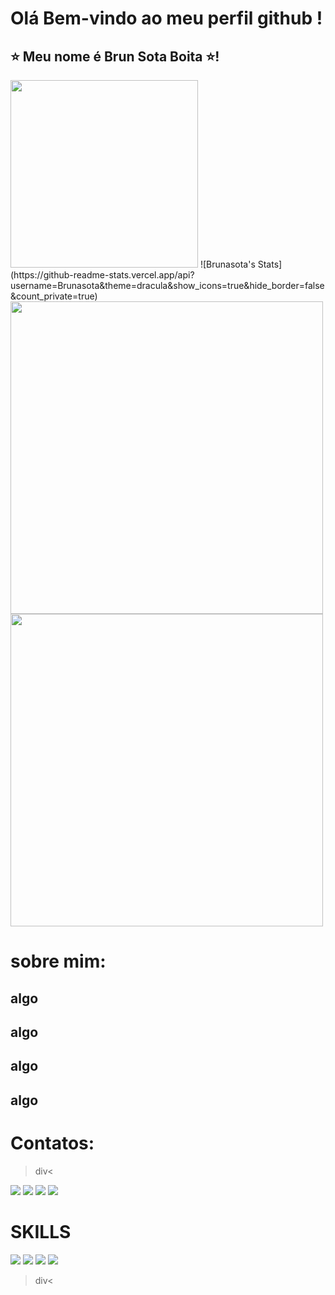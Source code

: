 #  Olá Bem-vindo ao meu perfil github !
## ⭐ Meu nome é Brun Sota Boita ⭐!
<img src="https://camo.githubusercontent.com/322322986ed184a7dbe6378967e4df0c0212a27202376a3903a1a9c81c8074de/68747470733a2f2f6769746875622d726561646d652d73746174732e76657263656c2e6170702f6170693f757365726e616d653d4272756e61736f7461267468656d653d64726163756c612673686f775f69636f6e733d7472756526686964655f626f726465723d66616c736526636f756e745f707269766174653d74727565" width="300" height="300" />
![Brunasota's Stats](https://github-readme-stats.vercel.app/api?username=Brunasota&theme=dracula&show_icons=true&hide_border=false&count_private=true)

<img src="https://camo.githubusercontent.com/652a06334a366d18f6506f2bab92307daf5c93a9c7ff264e98ca7185617550e2/68747470733a2f2f6769746875622d726561646d652d73746174732e76657263656c2e6170702f6170692f746f702d6c616e67732f3f757365726e616d653d4272756e61736f7461267468656d653d64726163756c612673686f775f69636f6e733d7472756526686964655f626f726465723d66616c7365266c61796f75743d636f6d70616374" width="500" height="500"/>
<img src="https://camo.githubusercontent.com/6ac1db5faf50964810d2a1c0b79b9a05ecf40d4aaa3ee25993d099c1071b8cc7/68747470733a2f2f6769746875622d726561646d652d73747265616b2d73746174732e6865726f6b756170702e636f6d2f3f757365723d4272756e61736f7461267468656d653d64726163756c6126686964655f626f726465723d66616c7365" width="500" height="500"/>

# sobre mim:
## algo
## algo
## algo
## algo

  # Contatos:
  >div<
  <img src= "https://img.shields.io/badge/WhatsApp-25D366?style=for-the-badge&logo=whatsapp&logoColor=white" />
  <img src= "https://img.shields.io/badge/Instagram-E4405F?style=for-the-badge&logo=instagram&logoColor=white" />
  <img src= "https://img.shields.io/badge/LinkedIn-0077B5?style=for-the-badge&logo=linkedin&logoColor=white" />
  <img src= "https://img.shields.io/badge/GitHub-100000?style=for-the-badge&logo=github&logoColor=white" />
  

  # SKILLS
  <img src="https://img.shields.io/badge/JavaScript-F7DF1E?style=for-the-badge&logo=javascript&logoColor=black" />
  <img src="https://img.shields.io/badge/HTML5-E34F26?style=for-the-badge&logo=html5&logoColor=white" />
  <img src="https://img.shields.io/badge/HTML5-E34F26?style=for-the-badge&logo=html5&logoColor=white" />
  <img src="https://img.shields.io/badge/C%23-239120?style=for-the-badge&logo=c-sharp&logoColor=white" />
  
>div<
